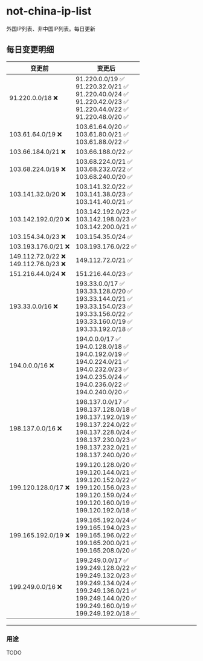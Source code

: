 # not-china-ip-list
外国IP列表、非中国IP列表。每日更新

每日变更明细
--------------------
|  变更前   | 变更后 |
|  ----  | ----  |
|  91.220.0.0/18 :x:  | 91.220.0.0/19 :white_check_mark: <br> 91.220.32.0/21 :white_check_mark: <br> 91.220.40.0/24 :white_check_mark: <br> 91.220.42.0/23 :white_check_mark: <br> 91.220.44.0/22 :white_check_mark: <br> 91.220.48.0/20 :white_check_mark: <br>  | 
|  103.61.64.0/19 :x:  | 103.61.64.0/20 :white_check_mark: <br> 103.61.80.0/21 :white_check_mark: <br> 103.61.88.0/22 :white_check_mark: <br>  | 
|  103.66.184.0/21 :x:  | 103.66.188.0/22 :white_check_mark: | 
|  103.68.224.0/19 :x:  | 103.68.224.0/21 :white_check_mark: <br> 103.68.232.0/22 :white_check_mark: <br> 103.68.240.0/20 :white_check_mark: <br>  | 
|  103.141.32.0/20 :x:  | 103.141.32.0/22 :white_check_mark: <br> 103.141.38.0/23 :white_check_mark: <br> 103.141.40.0/21 :white_check_mark: <br>  | 
|  103.142.192.0/20 :x:  | 103.142.192.0/22 :white_check_mark: <br> 103.142.198.0/23 :white_check_mark: <br> 103.142.200.0/21 :white_check_mark: <br>  | 
|  103.154.34.0/23 :x:  | 103.154.35.0/24 :white_check_mark: | 
|  103.193.176.0/21 :x:  | 103.193.176.0/22 :white_check_mark: | 
|  149.112.72.0/22 :x: <br> 149.112.76.0/23 :x: <br> | 149.112.72.0/21 :white_check_mark: | 
|  151.216.44.0/24 :x:  | 151.216.44.0/23 :white_check_mark: | 
|  193.33.0.0/16 :x:  | 193.33.0.0/17 :white_check_mark: <br> 193.33.128.0/20 :white_check_mark: <br> 193.33.144.0/21 :white_check_mark: <br> 193.33.154.0/23 :white_check_mark: <br> 193.33.156.0/22 :white_check_mark: <br> 193.33.160.0/19 :white_check_mark: <br> 193.33.192.0/18 :white_check_mark: <br>  | 
|  194.0.0.0/16 :x:  | 194.0.0.0/17 :white_check_mark: <br> 194.0.128.0/18 :white_check_mark: <br> 194.0.192.0/19 :white_check_mark: <br> 194.0.224.0/21 :white_check_mark: <br> 194.0.232.0/23 :white_check_mark: <br> 194.0.235.0/24 :white_check_mark: <br> 194.0.236.0/22 :white_check_mark: <br> 194.0.240.0/20 :white_check_mark: <br>  | 
|  198.137.0.0/16 :x:  | 198.137.0.0/17 :white_check_mark: <br> 198.137.128.0/18 :white_check_mark: <br> 198.137.192.0/19 :white_check_mark: <br> 198.137.224.0/22 :white_check_mark: <br> 198.137.228.0/24 :white_check_mark: <br> 198.137.230.0/23 :white_check_mark: <br> 198.137.232.0/21 :white_check_mark: <br> 198.137.240.0/20 :white_check_mark: <br>  | 
|  199.120.128.0/17 :x:  | 199.120.128.0/20 :white_check_mark: <br> 199.120.144.0/21 :white_check_mark: <br> 199.120.152.0/22 :white_check_mark: <br> 199.120.156.0/23 :white_check_mark: <br> 199.120.159.0/24 :white_check_mark: <br> 199.120.160.0/19 :white_check_mark: <br> 199.120.192.0/18 :white_check_mark: <br>  | 
|  199.165.192.0/19 :x:  | 199.165.192.0/24 :white_check_mark: <br> 199.165.194.0/23 :white_check_mark: <br> 199.165.196.0/22 :white_check_mark: <br> 199.165.200.0/21 :white_check_mark: <br> 199.165.208.0/20 :white_check_mark: <br>  | 
|  199.249.0.0/16 :x:  | 199.249.0.0/17 :white_check_mark: <br> 199.249.128.0/22 :white_check_mark: <br> 199.249.132.0/23 :white_check_mark: <br> 199.249.134.0/24 :white_check_mark: <br> 199.249.136.0/21 :white_check_mark: <br> 199.249.144.0/20 :white_check_mark: <br> 199.249.160.0/19 :white_check_mark: <br> 199.249.192.0/18 :white_check_mark: <br>  | 

--------------------
### 用途
TODO
